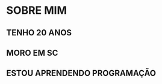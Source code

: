<h1> SOBRE MIM </h1>
<H2> TENHO 20 ANOS </H2>
<H2> MORO EM SC </H2>
<H2> ESTOU APRENDENDO PROGRAMAÇÃO </H2>
